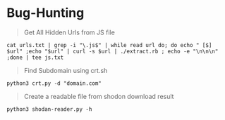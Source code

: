 # Bug-Hunting
> Get All Hidden Urls from JS file
```
cat urls.txt | grep -i "\.js$" | while read url do; do echo " [$] $url" ;echo "$url" | curl -s $url | ./extract.rb ; echo -e "\n\n\n" ;done | tee js.txt
```
> Find Subdomain using crt.sh
```
python3 crt.py -d "domain.com"
```
> Create a readable file from shodon download result
```
python3 shodan-reader.py -h
```
